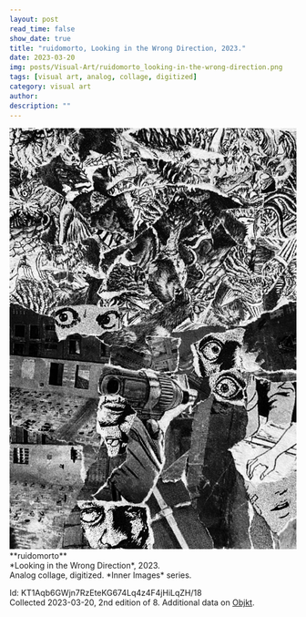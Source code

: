 ```yaml
---
layout: post
read_time: false
show_date: true
title: "ruidomorto, Looking in the Wrong Direction, 2023."
date: 2023-03-20
img: posts/Visual-Art/ruidomorto_looking-in-the-wrong-direction.png
tags: [visual art, analog, collage, digitized]
category: visual art
author: 
description: ""
---
```


<img src='./assets/img/posts/Visual-Art/ruidomorto_looking-in-the-wrong-direction.png'>

<br>
**ruidomorto**
<br>*Looking in the Wrong Direction*, 2023.
<br>Analog collage, digitized. *Inner Images* series.


 <div class="page-separator"></div>

Id: KT1Aqb6GWjn7RzEteKG674Lq4z4F4jHiLqZH/18
<br>Collected 2023-03-20, 2nd edition of 8. Additional data on [Objkt](https://objkt.com/tokens/KT1Aqb6GWjn7RzEteKG674Lq4z4F4jHiLqZH/18).
